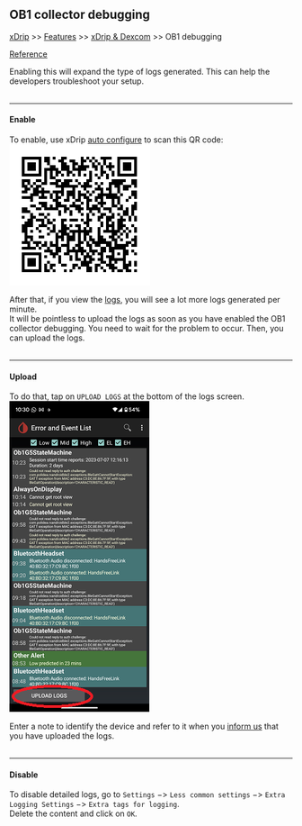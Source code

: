 ## OB1 collector debugging
[xDrip](../../README.md) >> [Features](../Features_page.md) >> [xDrip & Dexcom](../Dexcom_page.md) >> OB1 debugging  
  
[Reference](https://github.com/NightscoutFoundation/xDrip/wiki/Enabling-Debugging-for-OB1-collector)  
  
Enabling this will expand the type of logs generated.  This can help the developers troubleshoot your setup.  
<br/>  
  
---  

#### **Enable**  
To enable, use xDrip [auto configure](../FAQ/AutoConfig.md) to scan this QR code:  
![](./images/OB1Debug.png)  
  
After that, if you view the [logs](../Logs.md), you will see a lot more logs generated per minute.  
It will be pointless to upload the logs as soon as you have enabled the OB1 collector debugging.  You need to wait for the problem to occur.  Then, you can upload the logs.  
<br/>  

---  

#### **Upload**  
To do that, tap on `UPLOAD LOGS` at the bottom of the logs screen.  
![](./images/UploadLogs.png)  

Enter a note to identify the device and refer to it when you [inform us](https://github.com/NightscoutFoundation/xDrip/discussions) that you have uploaded the logs.  
<br/>  

---  

#### **Disable**  
To disable detailed logs, go to `Settings` &#8722;> `Less common settings` &#8722;> `Extra Logging Settings` &#8722;> `Extra tags for logging`.  
Delete the content and click on `OK`.  
  
  
